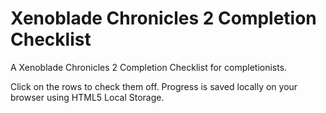 # Xenoblade Chronicles 2 Completion Checklist

A Xenoblade Chronicles 2 Completion Checklist for completionists.

Click on the rows to check them off. Progress is saved locally on your browser using HTML5 Local Storage.
